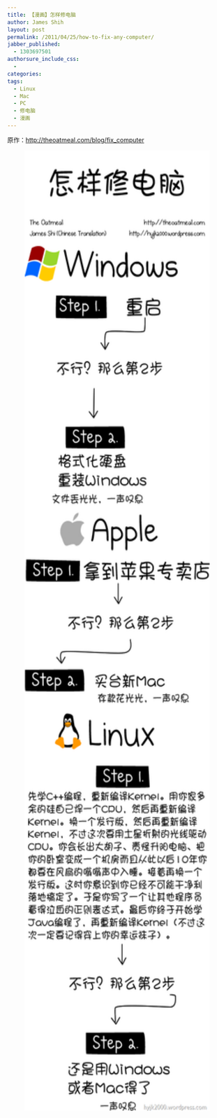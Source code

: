 ```yaml
---
title: 【漫画】怎样修电脑
author: James Shih
layout: post
permalink: /2011/04/25/how-to-fix-any-computer/
jabber_published:
  - 1303697501
authorsure_include_css:
  -
categories:
tags:
  - Linux
  - Mac
  - PC
  - 修电脑
  - 漫画
---
```

原作：<http://theoatmeal.com/blog/fix_computer>

<figure>
  <img src="/media/legacy/2011/04/20110425_how-to-fix-any-computer.png" alt="20110425_how-to-fix-any-computer" width="483" height="2194" class="aligncenter size-full wp-image-1045" />
</figure>
